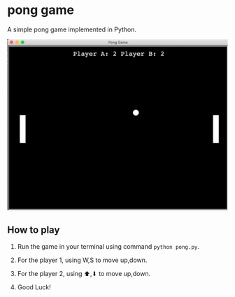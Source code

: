 # pong game

A simple pong game implemented in Python. 

![pong_game](./image/pong_game.png "pong_game")

## How to play

1. Run the game in your terminal using command `python pong.py`.

2. For the player 1, using W,S to move up,down.

3. For the player 2, using ⬆,⬇ to move up,down.

4. Good Luck!